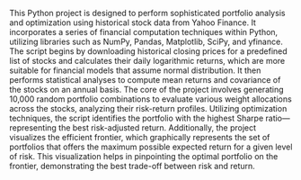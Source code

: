 This Python project is designed to perform sophisticated portfolio analysis and optimization using historical stock data from Yahoo Finance. It incorporates a series of financial computation techniques within Python, utilizing libraries such as NumPy, Pandas, Matplotlib, SciPy, and yfinance. The script begins by downloading historical closing prices for a predefined list of stocks and calculates their daily logarithmic returns, which are more suitable for financial models that assume normal distribution. It then performs statistical analyses to compute mean returns and covariance of the stocks on an annual basis. The core of the project involves generating 10,000 random portfolio combinations to evaluate various weight allocations across the stocks, analyzing their risk-return profiles. Utilizing optimization techniques, the script identifies the portfolio with the highest Sharpe ratio—representing the best risk-adjusted return. Additionally, the project visualizes the efficient frontier, which graphically represents the set of portfolios that offers the maximum possible expected return for a given level of risk. This visualization helps in pinpointing the optimal portfolio on the frontier, demonstrating the best trade-off between risk and return.
